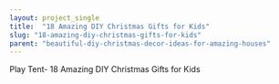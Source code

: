 ```yaml
---
layout: project_single
title:  "18 Amazing DIY Christmas Gifts for Kids"
slug: "18-amazing-diy-christmas-gifts-for-kids"
parent: "beautiful-diy-christmas-decor-ideas-for-amazing-houses"
---
```

Play Tent- 18 Amazing DIY Christmas Gifts for Kids